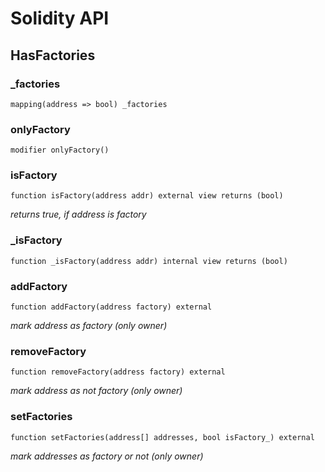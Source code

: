 # Solidity API

## HasFactories

### _factories

```solidity
mapping(address => bool) _factories
```

### onlyFactory

```solidity
modifier onlyFactory()
```

### isFactory

```solidity
function isFactory(address addr) external view returns (bool)
```

_returns true, if address is factory_

### _isFactory

```solidity
function _isFactory(address addr) internal view returns (bool)
```

### addFactory

```solidity
function addFactory(address factory) external
```

_mark address as factory (only owner)_

### removeFactory

```solidity
function removeFactory(address factory) external
```

_mark address as not factory (only owner)_

### setFactories

```solidity
function setFactories(address[] addresses, bool isFactory_) external
```

_mark addresses as factory or not (only owner)_

